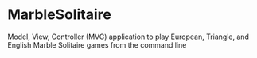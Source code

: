 # MarbleSolitaire

Model, View, Controller (MVC) application to play European, Triangle, and English Marble Solitaire games from the command line
